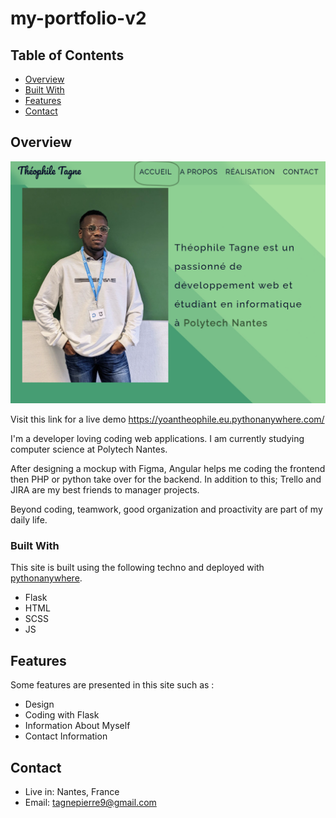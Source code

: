# my-portfolio-v2

## Table of Contents

- [Overview](#overview)
- [Built With](#built-with)
- [Features](#features)
- [Contact](#contact)

## Overview

![Live Project](static/images/live-project.png)

Visit this link for a live demo <https://yoantheophile.eu.pythonanywhere.com/>

I'm a developer loving coding web applications. I am currently studying computer science at Polytech Nantes.

After designing a mockup with Figma, Angular helps me coding the frontend then PHP or python take over for the backend. In addition to this; Trello and JIRA are my best friends to manager projects.

Beyond coding, teamwork, good organization and proactivity are part of my daily life.

### Built With

This site is built using the following techno and deployed with [pythonanywhere](https://eu.pythonanywhere.com/).

- Flask
- HTML
- SCSS
- JS

## Features

Some features are presented in this site such as :

- Design
- Coding with Flask
- Information About Myself
- Contact Information

## Contact

- Live in: Nantes, France
- Email: tagnepierre9@gmail.com
